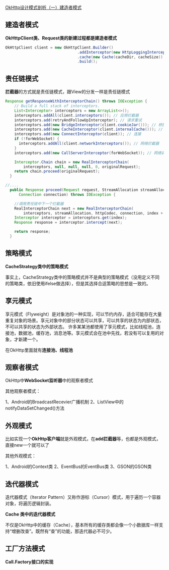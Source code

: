 [OkHttp设计模式剖析（一）建造者模式](https://www.jianshu.com/p/8d69fd920166)

## 建造者模式

**OkHttpClient类、Request类的新建过程都是建造者模式**

```java
OkHttpClient client = new OkHttpClient.Builder()
                                .addInterceptor(new HttpLoggingInterceptor())  //增加拦截器
                                .cache(new Cache(cacheDir, cacheSize))  //设置用于读取和写入缓存响应的响应缓存。
                                .build();
```

## 责任链模式

**拦截器**的方式就是责任链模式，跟View的分发一样是责任链模式

```java
Response getResponseWithInterceptorChain() throws IOException {
    // Build a full stack of interceptors.
    List<Interceptor> interceptors = new ArrayList<>();
    interceptors.addAll(client.interceptors()); // 应用拦截器
    interceptors.add(retryAndFollowUpInterceptor); // 请求重试
    interceptors.add(new BridgeInterceptor(client.cookieJar())); // 桥接
    interceptors.add(new CacheInterceptor(client.internalCache())); // 缓存
    interceptors.add(new ConnectInterceptor(client)); // 连接
    if (!forWebSocket) {
      interceptors.addAll(client.networkInterceptors()); // 网络拦截器
    }
    interceptors.add(new CallServerInterceptor(forWebSocket)); // 网络调用

    Interceptor.Chain chain = new RealInterceptorChain(
        interceptors, null, null, null, 0, originalRequest);
    return chain.proceed(originalRequest);
  }

//....
  public Response proceed(Request request, StreamAllocation streamAllocation, HttpCodec httpCodec,
      Connection connection) throws IOException {

    //调用责任链中下一个拦截器
    RealInterceptorChain next = new RealInterceptorChain(
        interceptors, streamAllocation, httpCodec, connection, index + 1, request);
    Interceptor interceptor = interceptors.get(index);
    Response response = interceptor.intercept(next);

    return response;
  }
```

## 策略模式
**CacheStrategy类中的策略模式**

事实上，CacheStrategy类中的策略模式并不是典型的策略模式（没用定义不同的策略类，依旧使用ifelse做选择），但是其选择合适策略的思想是一致的。

## 享元模式

享元模式（Flyweight）是对象池的一种实现，可以节约内存，适合可能存在大量重复对象的场景。享元对象中的部分状态可以共享，可以共享的状态为内部状态，不可以共享的状态为外部状态。
 许多某某池都使用了享元模式，比如线程池，连接池，数据池，缓存池，消息池等。享元模式会在池中先找，若没有可以复用的对象，才新建一个。

在OkHttp里面就有**连接池、线程池**

## 观察者模式

OkHttp中**WebSocket监听器**中的观察者模式

其他观察者模式：

1、Android的BroadcastRecevier广播机制
2、ListView中的notifyDataSetChanged()方法

## 外观模式

比如实现一个**OkHttp客户端**就是外观模式，在**add拦截器**等，也都是外观模式，直接new一个就可以了

其他外观模式：

1、Android的Context类
2、EventBus的EventBus类
3、GSON的GSON类

## 迭代器模式

迭代器模式（Iterator Pattern）又称作游标（Cursor）模式，用于遍历一个容器对象，将遍历逻辑封装。

**Cache 类中的迭代器模式**

不仅是OkHttp中的缓存（Cache），基本所有的缓存类都会像一个小数据库一样支持“增删改查”。既然有“查”的功能，那迭代器必不可少。

## 工厂方法模式

**Call.Factory接口的实现**